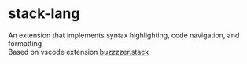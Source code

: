 # stack-lang

An extension that implements syntax highlighting, code navigation, and formatting  
Based on vscode extension  [buzzzzer.stack](https://marketplace.visualstudio.com/items?itemName=buzzzzer.stack)
